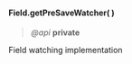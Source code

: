 #### Field.getPreSaveWatcher(  )    
> *@api* **private**   

Field watching implementation

<div class="code-header addGitHubLink" data-file="lib/field.js#L138-L201"> &nbsp;</div><pre class=" language-javascript hideCode api"></pre> 

